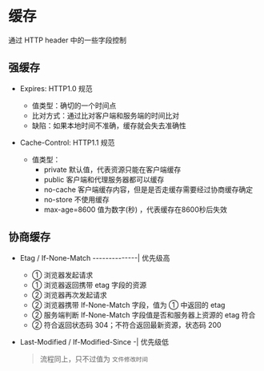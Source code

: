 # 缓存

通过 HTTP header 中的一些字段控制

## 强缓存

+ Expires: HTTP1.0 规范
  + 值类型：确切的一个时间点
  + 比对方式：通过比对客户端和服务端的时间比对
  + 缺陷：如果本地时间不准确，缓存就会失去准确性


+ Cache-Control: HTTP1.1 规范
  + 值类型：
    + private      默认值，代表资源只能在客户端缓存
    + public       客户端和代理服务器都可以缓存
    + no-cache     客户端缓存内容，但是是否走缓存需要经过协商缓存确定
    + no-store     不使用缓存
    + max-age=8600 值为数字(秒) ，代表缓存在8600秒后失效

## 协商缓存

+ Etag / If-None-Match --------------| 优先级高
  + ① 浏览器发起请求
  + ① 浏览器返回携带 etag 字段的资源
  + ② 浏览器再次发起请求
  + ② 浏览器携带 If-None-Match 字段，值为 ① 中返回的 etag
  + ② 服务端判断 If-None-Match 字段值是否和服务器上资源的 etag 符合
  + ② 符合返回状态码 304；不符合返回最新资源，状态码 200

+ Last-Modified / If-Modified-Since -| 优先级低
  > 流程同上，只不过值为 `文件修改时间`
